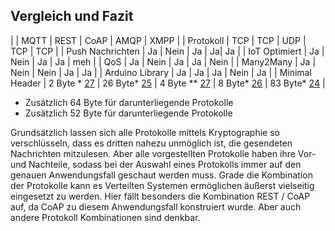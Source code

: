 ## Vergleich und Fazit
|  | MQTT | REST | CoAP | AMQP | XMPP |
| Protokoll | TCP | TCP | UDP | TCP | TCP |
| Push Nachrichten | Ja | Nein | Ja | Ja| Ja |
| IoT Optimiert | Ja | Nein | Ja | Ja | meh |
| QoS | Ja | Nein | Ja | Ja | Nein |
| Many2Many | Ja | Nein | Nein | Ja | Ja |
| Arduino Library | Ja | Ja | Ja | Nein | Ja |
| Minimal Header | 2 Byte * [27](quellen.md) | 26 Byte* [25](quellen.md) | 4 Byte ** [27](quellen.md) | 8 Byte* [26](quellen.md) | 83 Byte* [24](quellen.md) | 

* Zusätzlich 64 Byte für darunterliegende Protokolle
* Zusätzlich 52 Byte für darunterliegende Protokolle


Grundsätzlich lassen sich alle Protokolle mittels Kryptographie so verschlüsseln, dass es dritten nahezu unmöglich ist, die gesendeten Nachrichten mitzulesen. Aber alle vorgestellten Protokolle haben ihre Vor- und Nachteile, sodass bei der Auswahl eines Protokolls immer auf den genauen Anwendungsfall geschaut werden muss. Grade die Kombination der Protokolle kann es Verteilten Systemen ermöglichen äußerst vielseitig eingesetzt zu werden. Hier fällt besonders die Kombination REST / CoAP auf, da CoAP zu diesem Anwendungsfall konstruiert wurde. Aber auch andere Protokoll Kombinationen sind denkbar.